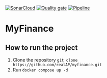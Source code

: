 [![SonarCloud](https://sonarcloud.io/images/project_badges/sonarcloud-orange.svg)](https://sonarcloud.io/summary/new_code?id=realAP_myfinance)
[![Quality gate](https://sonarcloud.io/api/project_badges/quality_gate?project=realAP_myfinance)](https://sonarcloud.io/summary/new_code?id=realAP_myfinance)
[![Pipeline](https://github.com/realAP/myfinance/actions/workflows/maven.yml/badge.svg)](https://github.com/realAP/myfinance/actions/workflows/maven.yml)

# MyFinance
## How to run the project
1. Clone the repository ```git clone https://github.com/realAP/myfinance.git```
1. Run ```docker compose up -d```